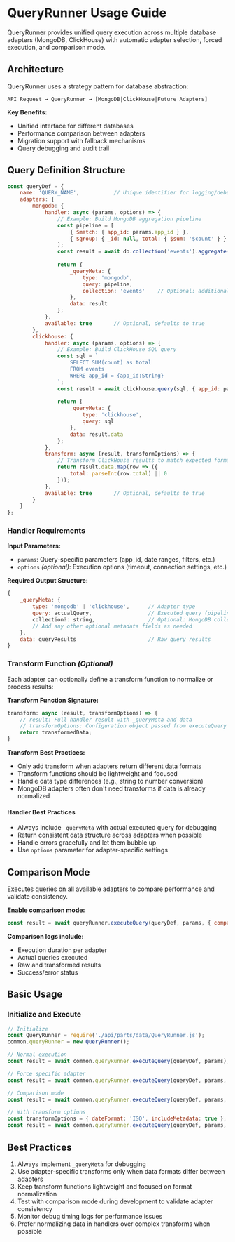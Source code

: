 # QueryRunner Usage Guide

QueryRunner provides unified query execution across multiple database adapters (MongoDB, ClickHouse) with automatic adapter selection, forced execution, and comparison mode.

## Architecture

QueryRunner uses a strategy pattern for database abstraction:

```
API Request → QueryRunner → [MongoDB|ClickHouse|Future Adapters]
```

**Key Benefits:**
- Unified interface for different databases
- Performance comparison between adapters
- Migration support with fallback mechanisms
- Query debugging and audit trail

## Query Definition Structure

```javascript
const queryDef = {
    name: 'QUERY_NAME',           // Unique identifier for logging/debugging
    adapters: {
        mongodb: {
            handler: async (params, options) => {
                // Example: Build MongoDB aggregation pipeline
                const pipeline = [
                    { $match: { app_id: params.app_id } },
                    { $group: { _id: null, total: { $sum: '$count' } } }
                ];
                const result = await db.collection('events').aggregate(pipeline).toArray();
                
                return {
                    _queryMeta: { 
                        type: 'mongodb', 
                        query: pipeline,
                        collection: 'events'    // Optional: additional metadata
                    },
                    data: result
                };
            },
            available: true       // Optional, defaults to true
        },
        clickhouse: {
            handler: async (params, options) => {
                // Example: Build ClickHouse SQL query
                const sql = `
                    SELECT SUM(count) as total 
                    FROM events 
                    WHERE app_id = {app_id:String}
                `;
                const result = await clickhouse.query(sql, { app_id: params.app_id });
                
                return {
                    _queryMeta: { 
                        type: 'clickhouse', 
                        query: sql
                    },
                    data: result.data
                };
            },
            transform: async (result, transformOptions) => {
                // Transform ClickHouse results to match expected format
                return result.data.map(row => ({
                    total: parseInt(row.total) || 0
                }));
            },
            available: true       // Optional, defaults to true
        }
    }
};
```

### Handler Requirements

**Input Parameters:**
- `params`: Query-specific parameters (app_id, date ranges, filters, etc.)
- `options` *(optional)*: Execution options (timeout, connection settings, etc.)

**Required Output Structure:** 
```javascript
{
    _queryMeta: {
        type: 'mongodb' | 'clickhouse',      // Adapter type
        query: actualQuery,                  // Executed query (pipeline/SQL) for debugging
        collection?: string,                 // Optional: MongoDB collection name
        // Add any other optional metadata fields as needed
    },
    data: queryResults                       // Raw query results
}
```

### Transform Function *(Optional)*

Each adapter can optionally define a transform function to normalize or process results:

**Transform Function Signature:**
```javascript
transform: async (result, transformOptions) => {
    // result: Full handler result with _queryMeta and data
    // transformOptions: Configuration object passed from executeQuery
    return transformedData;
}
```

**Transform Best Practices:**
- Only add transform when adapters return different data formats
- Transform functions should be lightweight and focused
- Handle data type differences (e.g., string to number conversion)
- MongoDB adapters often don't need transforms if data is already normalized

#### Handler Best Practices
- Always include `_queryMeta` with actual executed query for debugging
- Return consistent data structure across adapters when possible
- Handle errors gracefully and let them bubble up
- Use `options` parameter for adapter-specific settings

## Comparison Mode

Executes queries on all available adapters to compare performance and validate consistency.

**Enable comparison mode:**
```javascript
const result = await queryRunner.executeQuery(queryDef, params, { comparison: true });
```

**Comparison logs include:**
- Execution duration per adapter
- Actual queries executed
- Raw and transformed results
- Success/error status

## Basic Usage

### Initialize and Execute

```javascript
// Initialize
const QueryRunner = require('./api/parts/data/QueryRunner.js');
common.queryRunner = new QueryRunner();

// Normal execution
const result = await common.queryRunner.executeQuery(queryDef, params);

// Force specific adapter
const result = await common.queryRunner.executeQuery(queryDef, params, { adapter: 'clickhouse' });

// Comparison mode
const result = await common.queryRunner.executeQuery(queryDef, params, { comparison: true });

// With transform options
const transformOptions = { dateFormat: 'ISO', includeMetadata: true };
const result = await common.queryRunner.executeQuery(queryDef, params, {}, transformOptions);
```

## Best Practices

1. Always implement `_queryMeta` for debugging
2. Use adapter-specific transforms only when data formats differ between adapters
3. Keep transform functions lightweight and focused on format normalization
4. Test with comparison mode during development to validate adapter consistency
5. Monitor debug timing logs for performance issues
6. Prefer normalizing data in handlers over complex transforms when possible